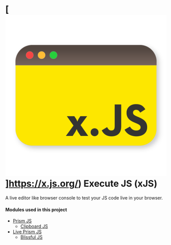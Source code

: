 # [<img src="src/img/logo.png" alt="">]https://x.js.org/) Execute JS (xJS)

A live editor like browser console to test your JS code live in your browser.

#### Modules used in this project

 - [Prism JS](https://github.com/PrismJS/prism)
   - [Clipboard JS](https://github.com/zenorocha/clipboard.js)
 - [Live Prism JS](https://github.com/PrismJS/live)
   - [Blissful JS](https://github.com/LeaVerou/bliss)
